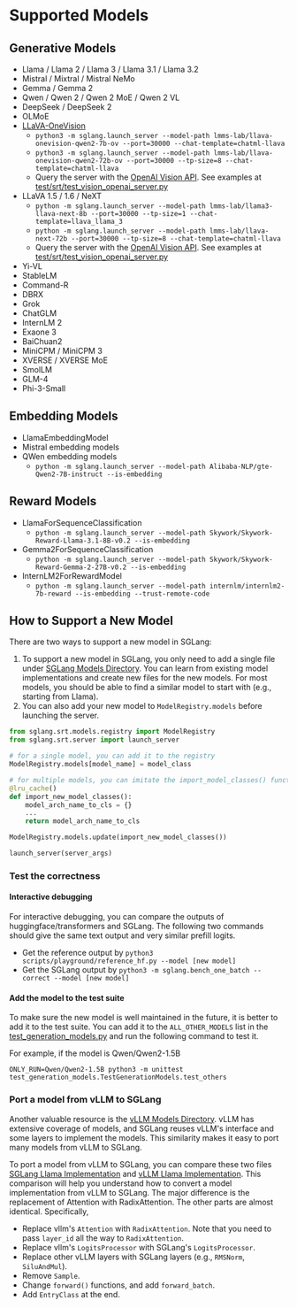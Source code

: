 # Supported Models

## Generative Models
- Llama / Llama 2 / Llama 3 / Llama 3.1 / Llama 3.2
- Mistral / Mixtral / Mistral NeMo
- Gemma / Gemma 2
- Qwen / Qwen 2 / Qwen 2 MoE / Qwen 2 VL
- DeepSeek / DeepSeek 2
- OLMoE
- [LLaVA-OneVision](https://llava-vl.github.io/blog/2024-08-05-llava-onevision/)
  - `python3 -m sglang.launch_server --model-path lmms-lab/llava-onevision-qwen2-7b-ov --port=30000 --chat-template=chatml-llava`
  - `python3 -m sglang.launch_server --model-path lmms-lab/llava-onevision-qwen2-72b-ov --port=30000 --tp-size=8 --chat-template=chatml-llava`
  - Query the server with the [OpenAI Vision API](https://platform.openai.com/docs/guides/vision). See examples at [test/srt/test_vision_openai_server.py](https://github.com/sgl-project/sglang/blob/main/test/srt/test_vision_openai_server.py)
- LLaVA 1.5 / 1.6 / NeXT
  - `python -m sglang.launch_server --model-path lmms-lab/llama3-llava-next-8b --port=30000 --tp-size=1 --chat-template=llava_llama_3`
  - `python -m sglang.launch_server --model-path lmms-lab/llava-next-72b --port=30000 --tp-size=8 --chat-template=chatml-llava`
  - Query the server with the [OpenAI Vision API](https://platform.openai.com/docs/guides/vision). See examples at [test/srt/test_vision_openai_server.py](https://github.com/sgl-project/sglang/blob/main/test/srt/test_vision_openai_server.py)
- Yi-VL
- StableLM
- Command-R
- DBRX
- Grok
- ChatGLM
- InternLM 2
- Exaone 3
- BaiChuan2
- MiniCPM / MiniCPM 3
- XVERSE / XVERSE MoE
- SmolLM
- GLM-4
- Phi-3-Small

## Embedding Models

- LlamaEmbeddingModel
- Mistral embedding models
- QWen embedding models
  - `python -m sglang.launch_server --model-path Alibaba-NLP/gte-Qwen2-7B-instruct --is-embedding`

## Reward Models

- LlamaForSequenceClassification
  - `python -m sglang.launch_server --model-path Skywork/Skywork-Reward-Llama-3.1-8B-v0.2 --is-embedding`
- Gemma2ForSequenceClassification
  - `python -m sglang.launch_server --model-path Skywork/Skywork-Reward-Gemma-2-27B-v0.2 --is-embedding`
- InternLM2ForRewardModel
  - `python -m sglang.launch_server --model-path internlm/internlm2-7b-reward --is-embedding --trust-remote-code`

## How to Support a New Model
There are two ways to support a new model in SGLang:

1. To support a new model in SGLang, you only need to add a single file under [SGLang Models Directory](https://github.com/sgl-project/sglang/tree/main/python/sglang/srt/models).
You can learn from existing model implementations and create new files for the new models.
For most models, you should be able to find a similar model to start with (e.g., starting from Llama).
2. You can also add your new model to `ModelRegistry.models` before launching the server.

```python
from sglang.srt.models.registry import ModelRegistry
from sglang.srt.server import launch_server

# for a single model, you can add it to the registry
ModelRegistry.models[model_name] = model_class

# for multiple models, you can imitate the import_model_classes() function in sglang/srt/models/registry.py
@lru_cache()
def import_new_model_classes():
    model_arch_name_to_cls = {}
    ...
    return model_arch_name_to_cls

ModelRegistry.models.update(import_new_model_classes())

launch_server(server_args)
```

### Test the correctness

#### Interactive debugging
For interactive debugging, you can compare the outputs of huggingface/transformers and SGLang.
The following two commands should give the same text output and very similar prefill logits.

- Get the reference output by `python3 scripts/playground/reference_hf.py --model [new model]`
- Get the SGLang output by `python3 -m sglang.bench_one_batch --correct --model [new model]`

#### Add the model to the test suite
To make sure the new model is well maintained in the future, it is better to add it to the test suite.
You can add it to the `ALL_OTHER_MODELS` list in the [test_generation_models.py](https://github.com/sgl-project/sglang/blob/main/test/srt/models/test_generation_models.py) and run the following command to test it.

For example, if the model is Qwen/Qwen2-1.5B
```
ONLY_RUN=Qwen/Qwen2-1.5B python3 -m unittest test_generation_models.TestGenerationModels.test_others
```

### Port a model from vLLM to SGLang
Another valuable resource is the [vLLM Models Directory](https://github.com/vllm-project/vllm/tree/main/vllm/model_executor/models). vLLM has extensive coverage of models, and SGLang reuses vLLM's interface and some layers to implement the models. This similarity makes it easy to port many models from vLLM to SGLang.

To port a model from vLLM to SGLang, you can compare these two files [SGLang Llama Implementation](https://github.com/sgl-project/sglang/blob/main/python/sglang/srt/models/llama.py) and [vLLM Llama Implementation](https://github.com/vllm-project/vllm/blob/main/vllm/model_executor/models/llama.py). This comparison will help you understand how to convert a model implementation from vLLM to SGLang. The major difference is the replacement of Attention with RadixAttention. The other parts are almost identical. Specifically,
  - Replace vllm's `Attention` with `RadixAttention`. Note that you need to pass `layer_id` all the way to `RadixAttention`.
  - Replace vllm's `LogitsProcessor` with SGLang's `LogitsProcessor`.
  - Replace other vLLM layers with SGLang layers (e.g., `RMSNorm`, `SiluAndMul`).
  - Remove `Sample`.
  - Change `forward()` functions, and add `forward_batch`.
  - Add `EntryClass` at the end.
